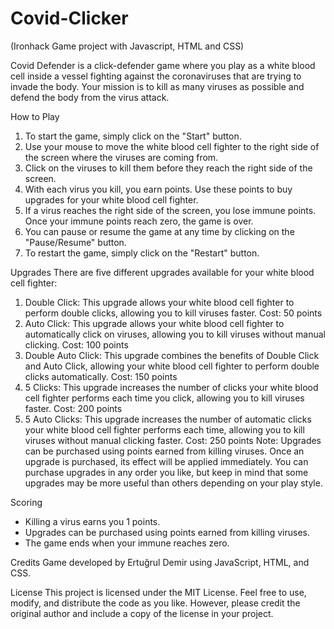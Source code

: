 # Covid-Clicker

(Ironhack Game project with Javascript, HTML and CSS)

Covid Defender is a click-defender game where you play as a white blood cell inside a vessel fighting against the coronaviruses that are trying to invade the body. 
Your mission is to kill as many viruses as possible and defend the body from the virus attack.

How to Play
1. To start the game, simply click on the "Start" button.
2. Use your mouse to move the white blood cell fighter to the right side of the screen where the viruses are coming from.
3. Click on the viruses to kill them before they reach the right side of the screen.
4. With each virus you kill, you earn points. Use these points to buy upgrades for your white blood cell fighter.
5. If a virus reaches the right side of the screen, you lose immune points. Once your immune points reach zero, the game is over.
6. You can pause or resume the game at any time by clicking on the "Pause/Resume" button.
7. To restart the game, simply click on the "Restart" button.

Upgrades
There are five different upgrades available for your white blood cell fighter:
1. Double Click: This upgrade allows your white blood cell fighter to perform double clicks, allowing you to kill viruses faster. Cost: 50 points
2. Auto Click: This upgrade allows your white blood cell fighter to automatically click on viruses, allowing you to kill viruses without manual clicking. Cost: 100 points
3. Double Auto Click: This upgrade combines the benefits of Double Click and Auto Click, allowing your white blood cell fighter to perform double clicks automatically. Cost: 150 points
4. 5 Clicks: This upgrade increases the number of clicks your white blood cell fighter performs each time you click, allowing you to kill viruses faster. Cost: 200 points
5. 5 Auto Clicks: This upgrade increases the number of automatic clicks your white blood cell fighter performs each time, allowing you to kill viruses without manual clicking faster. Cost: 250 points
Note: Upgrades can be purchased using points earned from killing viruses. Once an upgrade is purchased, its effect will be applied immediately. You can purchase upgrades in any order you like, but keep in mind that some upgrades may be more useful than others depending on your play style.


Scoring
* Killing a virus earns you 1 points.
* Upgrades can be purchased using points earned from killing viruses.
* The game ends when your immune reaches zero.

Credits
Game developed by Ertuğrul Demir using JavaScript, HTML, and CSS.

License
This project is licensed under the MIT License. Feel free to use, modify, and distribute the code as you like. However, please credit the original author and include a copy of the license in your project.
